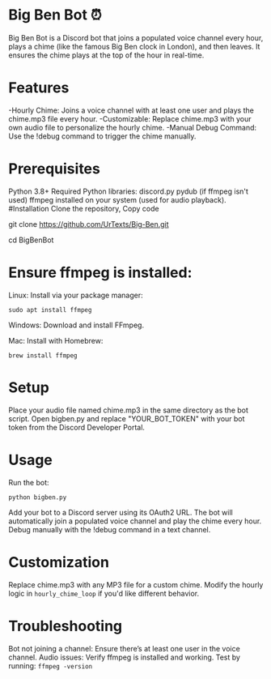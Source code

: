 # Big Ben Bot ⏰
Big Ben Bot is a Discord bot that joins a populated voice channel every hour, plays a chime (like the famous Big Ben clock in London), and then leaves. It ensures the chime plays at the top of the hour in real-time.
# Features
  -Hourly Chime: Joins a voice channel with at least one user and plays the chime.mp3 file every hour.
  -Customizable: Replace chime.mp3 with your own audio file to personalize the hourly chime.
  -Manual Debug Command: Use the !debug command to trigger the chime manually.
# Prerequisites
  Python 3.8+
Required Python libraries:
  discord.py
  pydub (if ffmpeg isn't used)
  ffmpeg installed on your system (used for audio playback).
#Installation
  Clone the repository,
Copy code

  git clone https://github.com/UrTexts/Big-Ben.git

  cd BigBenBot
  
# Ensure ffmpeg is installed:

  Linux: Install via your package manager:
  
    sudo apt install ffmpeg
  Windows: Download and install FFmpeg.
  
  Mac: Install with Homebrew:

    brew install ffmpeg
    
# Setup
  Place your audio file named chime.mp3 in the same directory as the bot script.
  Open bigben.py and replace "YOUR_BOT_TOKEN" with your bot token from the Discord Developer Portal.
# Usage
  Run the bot:
  
  `python bigben.py`
  
  Add your bot to a Discord server using its OAuth2 URL.
  The bot will automatically join a populated voice channel and play the chime every hour.
  Debug manually with the !debug command in a text channel.

# Customization
  Replace chime.mp3 with any MP3 file for a custom chime.
  Modify the hourly logic in `hourly_chime_loop` if you'd like different behavior.

# Troubleshooting
  Bot not joining a channel: Ensure there’s at least one user in the voice channel.
  Audio issues: Verify ffmpeg is installed and working. Test by running:
    `ffmpeg -version`
